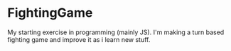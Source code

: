 # FightingGame
My starting exercise in programming (mainly JS). I'm making a turn based fighting game and improve it as i learn new stuff.
